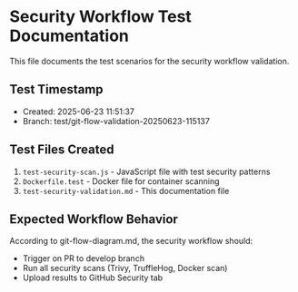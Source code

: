 # Security Workflow Test Documentation

This file documents the test scenarios for the security workflow validation.

## Test Timestamp
- Created: 2025-06-23 11:51:37
- Branch: test/git-flow-validation-20250623-115137

## Test Files Created
1. `test-security-scan.js` - JavaScript file with test security patterns
2. `Dockerfile.test` - Docker file for container scanning
3. `test-security-validation.md` - This documentation file

## Expected Workflow Behavior
According to git-flow-diagram.md, the security workflow should:
- Trigger on PR to develop branch
- Run all security scans (Trivy, TruffleHog, Docker scan)
- Upload results to GitHub Security tab